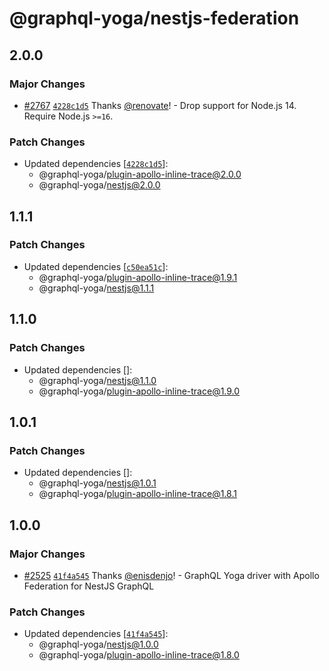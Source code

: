 # @graphql-yoga/nestjs-federation

## 2.0.0

### Major Changes

- [#2767](https://github.com/dotansimha/graphql-yoga/pull/2767) [`4228c1d5`](https://github.com/dotansimha/graphql-yoga/commit/4228c1d54ed785fac1fb9669d861ed46659872ca) Thanks [@renovate](https://github.com/apps/renovate)! - Drop support for Node.js 14. Require Node.js `>=16`.

### Patch Changes

- Updated dependencies [[`4228c1d5`](https://github.com/dotansimha/graphql-yoga/commit/4228c1d54ed785fac1fb9669d861ed46659872ca)]:
  - @graphql-yoga/plugin-apollo-inline-trace@2.0.0
  - @graphql-yoga/nestjs@2.0.0

## 1.1.1

### Patch Changes

- Updated dependencies [[`c50ea51c`](https://github.com/dotansimha/graphql-yoga/commit/c50ea51c992a6a480799655225727081585f0010)]:
  - @graphql-yoga/plugin-apollo-inline-trace@1.9.1
  - @graphql-yoga/nestjs@1.1.1

## 1.1.0

### Patch Changes

- Updated dependencies []:
  - @graphql-yoga/nestjs@1.1.0
  - @graphql-yoga/plugin-apollo-inline-trace@1.9.0

## 1.0.1

### Patch Changes

- Updated dependencies []:
  - @graphql-yoga/nestjs@1.0.1
  - @graphql-yoga/plugin-apollo-inline-trace@1.8.1

## 1.0.0

### Major Changes

- [#2525](https://github.com/dotansimha/graphql-yoga/pull/2525) [`41f4a545`](https://github.com/dotansimha/graphql-yoga/commit/41f4a545637e3ab16cf8119c4950ea7fe5ab3eb6) Thanks [@enisdenjo](https://github.com/enisdenjo)! - GraphQL Yoga driver with Apollo Federation for NestJS GraphQL

### Patch Changes

- Updated dependencies [[`41f4a545`](https://github.com/dotansimha/graphql-yoga/commit/41f4a545637e3ab16cf8119c4950ea7fe5ab3eb6)]:
  - @graphql-yoga/nestjs@1.0.0
  - @graphql-yoga/plugin-apollo-inline-trace@1.8.0
